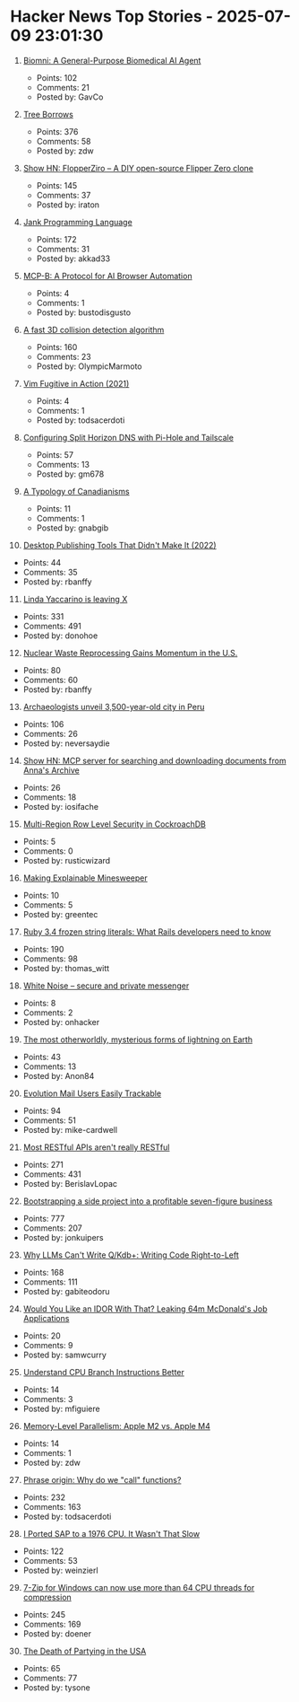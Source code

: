 # Hacker News Top Stories - 2025-07-09 23:01:30

1. [Biomni: A General-Purpose Biomedical AI Agent](https://github.com/snap-stanford/Biomni)
   - Points: 102
   - Comments: 21
   - Posted by: GavCo

2. [Tree Borrows](https://plf.inf.ethz.ch/research/pldi25-tree-borrows.html)
   - Points: 376
   - Comments: 58
   - Posted by: zdw

3. [Show HN: FlopperZiro – A DIY open-source Flipper Zero clone](https://github.com/lraton/FlopperZiro)
   - Points: 145
   - Comments: 37
   - Posted by: iraton

4. [Jank Programming Language](https://jank-lang.org/)
   - Points: 172
   - Comments: 31
   - Posted by: akkad33

5. [MCP-B: A Protocol for AI Browser Automation](https://mcp-b.ai/)
   - Points: 4
   - Comments: 1
   - Posted by: bustodisgusto

6. [A fast 3D collision detection algorithm](https://cairno.substack.com/p/improvements-to-the-separating-axis)
   - Points: 160
   - Comments: 23
   - Posted by: OlympicMarmoto

7. [Vim Fugitive in Action (2021)](https://dzx.fr/blog/introduction-to-vim-fugitive/)
   - Points: 4
   - Comments: 1
   - Posted by: todsacerdoti

8. [Configuring Split Horizon DNS with Pi-Hole and Tailscale](https://www.bentasker.co.uk/posts/blog/general/configuring-pihole-to-serve-different-records-to-different-clients.html)
   - Points: 57
   - Comments: 13
   - Posted by: gm678

9. [A Typology of Canadianisms](https://dchp.arts.ubc.ca/how-to-use)
   - Points: 11
   - Comments: 1
   - Posted by: gnabgib

10. [Desktop Publishing Tools That Didn't Make It (2022)](https://tedium.co/2022/10/12/forgotten-desktop-publishing-tools-history/)
   - Points: 44
   - Comments: 35
   - Posted by: rbanffy

11. [Linda Yaccarino is leaving X](https://www.nytimes.com/2025/07/09/technology/linda-yaccarino-x-steps-down.html)
   - Points: 331
   - Comments: 491
   - Posted by: donohoe

12. [Nuclear Waste Reprocessing Gains Momentum in the U.S.](https://spectrum.ieee.org/nuclear-waste-reprocessing-transmutation)
   - Points: 80
   - Comments: 60
   - Posted by: rbanffy

13. [Archaeologists unveil 3,500-year-old city in Peru](https://www.bbc.co.uk/news/articles/c07dmx38kyeo)
   - Points: 106
   - Comments: 26
   - Posted by: neversaydie

14. [Show HN: MCP server for searching and downloading documents from Anna's Archive](https://github.com/iosifache/annas-mcp)
   - Points: 26
   - Comments: 18
   - Posted by: iosifache

15. [Multi-Region Row Level Security in CockroachDB](https://www.cockroachlabs.com/blog/fine-grained-access-control-row-level-security/)
   - Points: 5
   - Comments: 0
   - Posted by: rusticwizard

16. [Making Explainable Minesweeper](https://sublevelgames.github.io/blogs/2025-07-06-making-explainable-minesweeper/)
   - Points: 10
   - Comments: 5
   - Posted by: greentec

17. [Ruby 3.4 frozen string literals: What Rails developers need to know](https://www.prateekcodes.dev/ruby-34-frozen-string-literals-rails-upgrade-guide/)
   - Points: 190
   - Comments: 98
   - Posted by: thomas_witt

18. [White Noise – secure and private messenger](https://www.whitenoise.chat/)
   - Points: 8
   - Comments: 2
   - Posted by: onhacker

19. [The most otherworldly, mysterious forms of lightning on Earth](https://www.nationalgeographic.com/science/article/lightning-sprites-transient-luminous-events-thunderstorms)
   - Points: 43
   - Comments: 13
   - Posted by: Anon84

20. [Evolution Mail Users Easily Trackable](https://www.grepular.com/Evolution_Mail_Users_Easily_Trackable)
   - Points: 94
   - Comments: 51
   - Posted by: mike-cardwell

21. [Most RESTful APIs aren't really RESTful](https://florian-kraemer.net//software-architecture/2025/07/07/Most-RESTful-APIs-are-not-really-RESTful.html)
   - Points: 271
   - Comments: 431
   - Posted by: BerislavLopac

22. [Bootstrapping a side project into a profitable seven-figure business](https://projectionlab.com/blog/we-reached-1m-arr-with-zero-funding)
   - Points: 777
   - Comments: 207
   - Posted by: jonkuipers

23. [Why LLMs Can't Write Q/Kdb+: Writing Code Right-to-Left](https://medium.com/@gabiteodoru/why-llms-cant-write-q-kdb-writing-code-right-to-left-ea6df68af443)
   - Points: 168
   - Comments: 111
   - Posted by: gabiteodoru

24. [Would You Like an IDOR With That? Leaking 64m McDonald's Job Applications](https://ian.sh/mcdonalds)
   - Points: 20
   - Comments: 9
   - Posted by: samwcurry

25. [Understand CPU Branch Instructions Better](https://chrisfeilbach.com/2025/07/05/understand-cpu-branch-instructions-better/)
   - Points: 14
   - Comments: 3
   - Posted by: mfiguiere

26. [Memory-Level Parallelism: Apple M2 vs. Apple M4](https://lemire.me/blog/2025/07/09/memory-level-parallelism-apple-m2-vs-apple-m4/)
   - Points: 14
   - Comments: 1
   - Posted by: zdw

27. [Phrase origin: Why do we "call" functions?](https://quuxplusone.github.io/blog/2025/04/04/etymology-of-call/)
   - Points: 232
   - Comments: 163
   - Posted by: todsacerdoti

28. [I Ported SAP to a 1976 CPU. It Wasn't That Slow](https://github.com/oisee/zvdb-z80/blob/master/ZVDB-Z80-ABAP.md)
   - Points: 122
   - Comments: 53
   - Posted by: weinzierl

29. [7-Zip for Windows can now use more than 64 CPU threads for compression](https://www.7-zip.org/history.txt)
   - Points: 245
   - Comments: 169
   - Posted by: doener

30. [The Death of Partying in the USA](https://www.derekthompson.org/p/the-death-of-partying-in-the-usaand)
   - Points: 65
   - Comments: 77
   - Posted by: tysone

